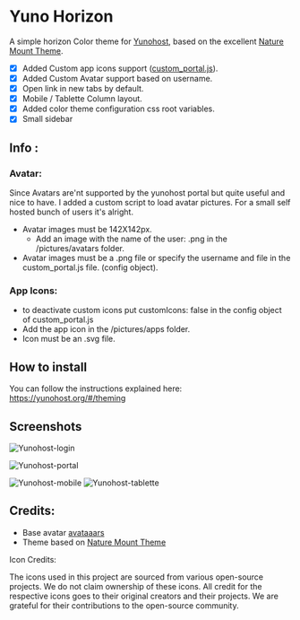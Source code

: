 # Yuno Horizon
A simple horizon Color theme for [Yunohost](https://yunohost.org), based on the excellent [Nature Mount Theme](https://github.com/yunohost-themes/Nature-Mount).

- [x] Added Custom app icons support ([custom_portal.js](https://github.com/niemes/yuno-Horizon/blob/master/custom_portal.js)).
- [x] Added Custom Avatar support based on username.
- [x] Open link in new tabs by default.
- [x] Mobile / Tablette Column layout.
- [x] Added color theme configuration css root variables.
- [x] Small sidebar

## Info :

### Avatar:

Since Avatars are'nt supported by the yunohost portal but quite useful and nice to have. I added a custom script to load avatar pictures. For a small self hosted bunch of users it's alright.

- Avatar images must be 142X142px.
    - Add an image with the name of the user:  <username>.png in the /pictures/avatars folder.
- Avatar images must be a .png file or specify the username and file in the custom_portal.js file. (config object).

### App Icons:
- to deactivate custom icons put customIcons: false in the config object of custom_portal.js 
- Add the app icon in the /pictures/apps folder.
- Icon must be an .svg file.

## How to install

You can follow the instructions explained here:
https://yunohost.org/#/theming

## Screenshots
![Yunohost-login](https://raw.githubusercontent.com/niemes/yuno-Horizon/master/pictures/preview-login.png)

![Yunohost-portal](https://raw.githubusercontent.com/niemes/yuno-Horizon/master/pictures/preview-portal.png)

![Yunohost-mobile](https://raw.githubusercontent.com/niemes/yuno-Horizon/master/pictures/preview-mobile.png)
![Yunohost-tablette](https://raw.githubusercontent.com/niemes/yuno-Horizon/master/pictures/preview-tablette.png)

## Credits: 

- Base avatar [avataaars](https://github.com/fangpenlin/avataaars-generator)
- Theme based on [Nature Mount Theme](https://github.com/yunohost-themes/Nature-Mount)

Icon Credits:

The icons used in this project are sourced from various open-source projects. We do not claim ownership of these icons. All credit for the respective icons goes to their original creators and their projects. We are grateful for their contributions to the open-source community.